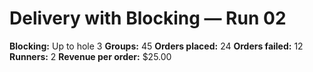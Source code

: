 # Delivery with Blocking — Run 02

**Blocking:** Up to hole 3 
**Groups:** 45
**Orders placed:** 24
**Orders failed:** 12
**Runners:** 2
**Revenue per order:** $25.00